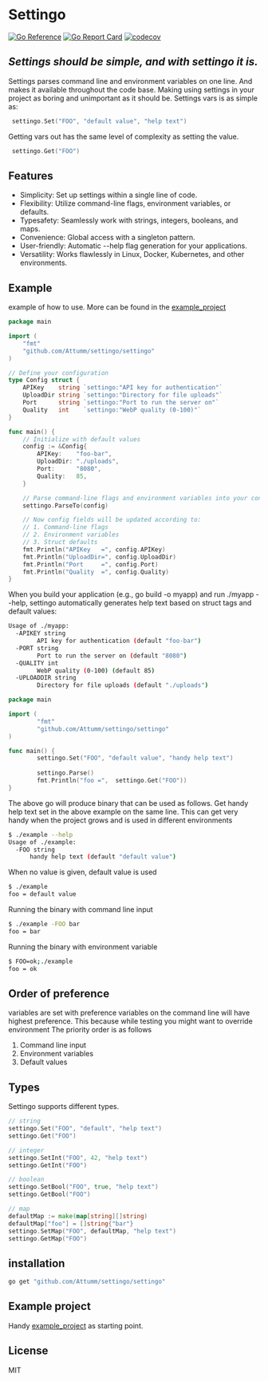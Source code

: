 # Settingo
[![Go Reference](https://pkg.go.dev/badge/github.com/Attumm/settingo/settingo.svg)](https://pkg.go.dev/github.com/Attumm/settingo/settingo)
[![Go Report Card](https://goreportcard.com/badge/github.com/Attumm/settingo)](https://goreportcard.com/report/github.com/Attumm/settingo)
[![codecov](https://codecov.io/gh/Attumm/settingo/branch/main/graph/badge.svg)](https://codecov.io/gh/Attumm/settingo)

## _Settings should be simple, and with settingo it is._

Settings parses command line and environment variables on one line.
And makes it available throughout the code base. Making using settings in your project as boring and unimportant as it should be.
Settings vars is as simple as:
```go
 settingo.Set("FOO", "default value", "help text")
```
Getting vars out has the same level of complexity as setting the value.
```go
 settingo.Get("FOO")
```

## Features
- Simplicity: Set up settings within a single line of code.
- Flexibility: Utilize command-line flags, environment variables, or defaults.
- Typesafety: Seamlessly work with strings, integers, booleans, and maps.
- Convenience: Global access with a singleton pattern.
- User-friendly: Automatic --help flag generation for your applications.
- Versatility: Works flawlessly in Linux, Docker, Kubernetes, and other environments.

## Example
example of how to use. More can be found in the [example_project](https://github.com/Attumm/settingo_example_project/blob/main/main.go)
```go
package main

import (
	"fmt"
	"github.com/Attumm/settingo/settingo"
)

// Define your configuration
type Config struct {
	APIKey    string `settingo:"API key for authentication"`
	UploadDir string `settingo:"Directory for file uploads"`
	Port      string `settingo:"Port to run the server on"`
	Quality   int    `settingo:"WebP quality (0-100)"`
}

func main() {
	// Initialize with default values
	config := &Config{
		APIKey:    "foo-bar",
		UploadDir: "./uploads",
		Port:      "8080",
		Quality:   85,
	}

	// Parse command-line flags and environment variables into your config
	settingo.ParseTo(config)

	// Now config fields will be updated according to:
	// 1. Command-line flags
	// 2. Environment variables
	// 3. Struct defaults
	fmt.Println("APIKey   =", config.APIKey)
	fmt.Println("UploadDir=", config.UploadDir)
	fmt.Println("Port     =", config.Port)
	fmt.Println("Quality  =", config.Quality)
}

```
When you build your application (e.g., go build -o myapp) and run ./myapp --help, settingo automatically generates help text based on struct tags and default values:
```bash
Usage of ./myapp:
  -APIKEY string
        API key for authentication (default "foo-bar")
  -PORT string
        Port to run the server on (default "8080")
  -QUALITY int
        WebP quality (0-100) (default 85)
  -UPLOADDIR string
        Directory for file uploads (default "./uploads")
```

```go
package main

import (
        "fmt"
        "github.com/Attumm/settingo/settingo"
)

func main() {
        settingo.Set("FOO", "default value", "handy help text")
        
        settingo.Parse()
        fmt.Println("foo =",  settingo.Get("FOO"))
}
```
The above go will produce binary that can be used as follows.
Get handy help text set in the above example on the same line.
This can get very handy when the project grows and is used in different environments
```sh
$ ./example --help
Usage of ./example:
  -FOO string
      handy help text (default "default value")
```

When no value is given, default value is used
```sh
$ ./example
foo = default value
```

Running the binary with command line input
```sh
$ ./example -FOO bar
foo = bar
```
Running the binary with environment variable
```sh
$ FOO=ok;./example
foo = ok
```

## Order of preference
variables are set with preference
variables on the command line will have highest preference.
This because while testing you might want to override environment
The priority order is as follows
1. Command line input
2. Environment variables 
3. Default values

## Types
Settingo supports different types.
```go
// string
settingo.Set("FOO", "default", "help text")
settingo.Get("FOO")

// integer
settingo.SetInt("FOO", 42, "help text")
settingo.GetInt("FOO")

// boolean
settingo.SetBool("FOO", true, "help text")
settingo.GetBool("FOO")

// map
defaultMap := make(map[string][]string)
defaultMap["foo"] = []string{"bar"}
settingo.SetMap("FOO", defaultMap, "help text")
settingo.GetMap("FOO")
```

## installation
```bash
go get "github.com/Attumm/settingo/settingo"
```

## Example project
Handy [example_project](https://github.com/Attumm/settingo_example_project) as starting point.

## License

MIT


